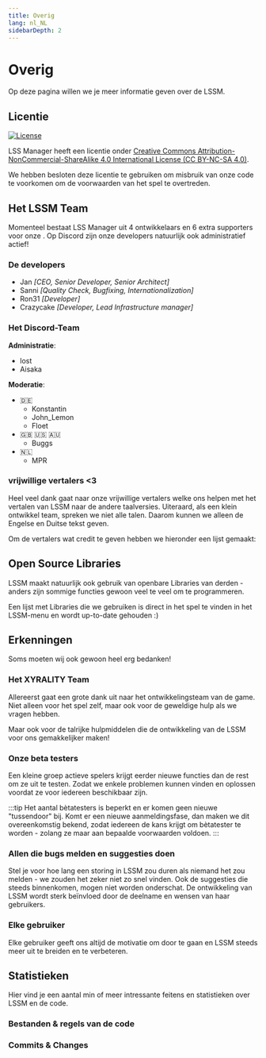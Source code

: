 ```yaml
---
title: Overig
lang: nl_NL
sidebarDepth: 2
---
```


# Overig

Op deze pagina willen we je meer informatie geven over de LSSM.

## Licentie
[![License](https://mirrors.creativecommons.org/presskit/buttons/88x31/svg/by-nc-sa.eu.svg)][Licentie]

LSS Manager heeft een licentie onder [Creative Commons Attribution-NonCommercial-ShareAlike 4.0 International License (CC BY-NC-SA 4.0)][Licentie].

We hebben besloten deze licentie te gebruiken om misbruik van onze code te voorkomen om de voorwaarden van het spel te overtreden.

## Het LSSM Team
Momenteel bestaat LSS Manager uit 4 ontwikkelaars en 6 extra supporters voor onze <discord/>. Op Discord zijn onze developers natuurlijk ook administratief actief!

### De developers

* Jan *[CEO, Senior Developer, Senior Architect]*
* Sanni *[Quality Check, Bugfixing, Internationalization]*
* Ron31 *[Developer]*
* Crazycake *[Developer, Lead Infrastructure manager]*

### Het Discord-Team
**Administratie**:

* lost
* Aisaka

**Moderatie**:

* 🇩🇪
    * Konstantin
    * John_Lemon
    * Floet
* 🇬🇧 🇺🇸 🇦🇺
    * Buggs
* 🇳🇱
    * MPR

### vrijwillige vertalers <3
Heel veel dank gaat naar onze vrijwillige vertalers welke ons helpen met het vertalen van LSSM naar de andere taalversies. Uiteraard, als een klein ontwikkel team, spreken we niet alle talen. Daarom kunnen we alleen de Engelse en Duitse tekst geven.

Om de vertalers wat credit te geven hebben we hieronder een lijst gemaakt:
<translators/>

## Open Source Libraries
LSSM maakt natuurlijk ook gebruik van openbare Libraries van derden - anders zijn sommige functies gewoon veel te veel om te programmeren.

Een lijst met Libraries die we gebruiken is direct in het spel te vinden in het LSSM-menu en wordt up-to-date gehouden :)

## Erkenningen
Soms moeten wij ook gewoon heel erg bedanken!

### Het XYRALITY Team
Allereerst gaat een grote dank uit naar het ontwikkelingsteam van de game. Niet alleen voor het spel zelf, maar ook voor de geweldige hulp als we vragen hebben.

Maar ook voor de talrijke hulpmiddelen die de ontwikkeling van de LSSM voor ons gemakkelijker maken!

### Onze beta testers
Een kleine groep actieve spelers krijgt eerder nieuwe functies dan de rest om ze uit te testen. Zodat we enkele problemen kunnen vinden en oplossen voordat ze voor iedereen beschikbaar zijn.

:::tip
Het aantal bètatesters is beperkt en er komen geen nieuwe "tussendoor" bij. Komt er een nieuwe aanmeldingsfase, dan maken we dit overeenkomstig bekend, zodat iedereen de kans krijgt om bètatester te worden - zolang ze maar aan bepaalde voorwaarden voldoen.
:::

### Allen die bugs melden en suggesties doen
Stel je voor hoe lang een storing in LSSM zou duren als niemand het zou melden - we zouden het zeker niet zo snel vinden. Ook de suggesties die steeds binnenkomen, mogen niet worden onderschat. De ontwikkeling van LSSM wordt sterk beïnvloed door de deelname en wensen van haar gebruikers.

### Elke gebruiker
Elke gebruiker geeft ons altijd de motivatie om door te gaan en LSSM steeds meer uit te breiden en te verbeteren.

## Statistieken

Hier vind je een aantal min of meer intressante feitens en statistieken over LSSM en de code.

### Bestanden & regels van de code

<stats-cloc/>

### Commits & Changes

<stats-git/>

[Licentie]: https://creativecommons.org/licenses/by-nc-sa/4.0/deed.nl

<!-- ==START_FOOTER== Do NOT edit anything below this line! Any edits will be removed as content is auto generated! -->
[lssm.status]: https://status.lss-manager.de/
[lssm.discord]: https://discord.gg/RcTNjpB
[lssm.userscript]: https://v4.lss-manager.de/lssm-v4.user.js
[lssm.donations]: https://donate.lss-manager.de/
[docs]: https://docs.lss-manager.de/
[docs.home]: /nl_NL/
[docs.apps]: /nl_NL/apps.md
[docs.appstore]: /nl_NL/appstore.md
[docs.bugs]: /nl_NL/bugs.md
[docs.error_report]: /nl_NL/error_report.md
[docs.faq]: /nl_NL/faq.md
[docs.metadata]: /nl_NL/metadata.md
[docs.other]: /nl_NL/other.md
[docs.settings]: /nl_NL/settings.md
[docs.suggestions]: /nl_NL/suggestions.md
[docs.support]: /nl_NL/support.md
[games.self]: https://meldkamerspel.com
[tampermonkey]: https://tampermonkey.net/
[github]: https://github.com/LSS-Manager/LSSM-V.4
[github.issues]: https://github.com/LSS-Manager/LSSM-V.4/issues
[github.issues.open]: https://github.com/LSS-Manager/LSSM-V.4/issues?q=is%3Aissue+is%3Aopen+label%3Abug